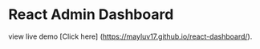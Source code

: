 # React Admin Dashboard

view live demo [Click here] (https://mayluv17.github.io/react-dashboard/).
